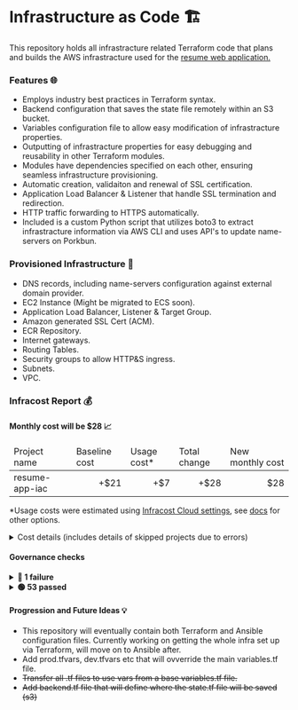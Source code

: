 # Infrastructure as Code 🏗️

This repository holds all infrastracture related Terraform code that plans and builds the AWS infrastracture used for the <a href="https://github.com/assafdori/resume-app" target="_blank">resume web application.</a>

### Features 🌐
- Employs industry best practices in Terraform syntax.
- Backend configuration that saves the state file remotely within an S3 bucket.
- Variables configuration file to allow easy modification of infrastracture properties.
- Outputting of infrastracture properties for easy debugging and reusability in other Terraform modules.
- Modules have dependencies specified on each other, ensuring seamless infrastructure provisioning.
- Automatic creation, validaiton and renewal of SSL certification.
- Application Load Balancer & Listener that handle SSL termination and redirection.
- HTTP traffic forwarding to HTTPS automatically.
- Included is a custom Python script that utilizes boto3 to extract infrastracture information via AWS CLI and uses API's to update name-servers on Porkbun.

### Provisioned Infrastructure 🏰
- DNS records, including name-servers configuration against external domain provider.
- EC2 Instance (Might be migrated to ECS soon).
- Application Load Balancer, Listener & Target Group.
- Amazon generated SSL Cert (ACM).
- ECR Repository.
- Internet gateways.
- Routing Tables.
- Security groups to allow HTTP&S ingress.
- Subnets.
- VPC.

### Infracost Report 💰

<h4>Monthly cost will be $28 📈</h4>
<table>
  <thead>
    <td>Project name</td>
    <td><span title="Baseline costs are consistent charges for provisioned resources, like the hourly cost for a virtual machine, which stays constant no matter how much it is used. Infracost estimates these resources assuming they are used for the whole month (730 hours).">Baseline cost</span></td>
    <td><span title="Usage costs are charges based on actual usage, like the storage cost for an object storage bucket. Infracost estimates these resources using the monthly usage values in the usage-file.">Usage cost</span>*</td>
    <td>Total change</td>
    <td>New monthly cost</td>
  </thead>
  <tbody>
    <tr>
      <td>resume-app-iac</td>
      <td align="right">+$21</td>
      <td align="right">+$7</td>
      <td align="right">+$28</td>
      <td align="right">$28</td>
    </tr>
  </tbody>
</table>


*Usage costs were estimated using [Infracost Cloud settings](https://dashboard.infracost.io/org/), see [docs](https://www.infracost.io/docs/features/usage_based_resources/#infracost-usageyml) for other options.
<details>

<summary>Cost details (includes details of skipped projects due to errors)</summary>

```
Key: * usage cost, ~ changed, + added, - removed

──────────────────────────────────
Project: main

+ aws_lb.resume-app-application-load-balancer
  +$18

    + Application load balancer
      +$16

    + Load balancer capacity units
      +$2, +0.3424 LCU*

+ aws_ecr_repository.resume-app-ecr-repo
  +$5

    + Storage
      +$5, +50 GB*

+ aws_instance.resume-app-ec2-instance
  +$4

    + Instance usage (Linux/UNIX, on-demand, t4g.nano)
      +$3

    + root_block_device
    
        + Storage (general purpose SSD, gp2)
          +$0.80

+ aws_route53_zone.main
  +$0.50

    + Hosted zone
      +$0.50

Monthly cost change for aws
Amount:  +$28 ($0.00 → $28)

──────────────────────────────────
Key: * usage cost, ~ changed, + added, - removed
1 project has no cost estimate change.
Run the following command to see its breakdown: infracost breakdown --path=/path/to/code

──────────────────────────────────
*Usage costs were estimated using Infracost Cloud settings, see docs for other options.

18 cloud resources were detected:
∙ 4 were estimated
∙ 14 were free

Infracost estimate: Monthly cost will increase by $28 ↑
┏━━━━━━━━━━━━━━━━━━━━━━━━━━━━━━━━━━━━━━━━━━━━━━━━━━━━┳━━━━━━━━━━━━━━━┳━━━━━━━━━━━━┳━━━━━━━━━━━━━━┓
┃ Project name                                       ┃ Baseline cost ┃ Usage cost ┃ Total change ┃
┣━━━━━━━━━━━━━━━━━━━━━━━━━━━━━━━━━━━━━━━━━━━━━━━━━━━━╋━━━━━━━━━━━━━━━╋━━━━━━━━━━━━╋━━━━━━━━━━━━━━┫
┃ resume-app-iac                                     ┃          +$21 ┃        +$7 ┃         +$28 ┃
┗━━━━━━━━━━━━━━━━━━━━━━━━━━━━━━━━━━━━━━━━━━━━━━━━━━━━┻━━━━━━━━━━━━━━━┻━━━━━━━━━━━━┻━━━━━━━━━━━━━━┛
```
</details>

<h4>Governance checks</h4>

<details>
<summary><strong>🔴 1 failure</strong></summary>
<br />
<table>
<tr><td><strong>FinOps tags</strong>: This example Tagging policy shows how you can enforce required FinOps tag keys/values in pull requests. This example checks for the tags 'Service' (can have any value) and 'Environment' (must be Dev/Stage/Prod) on all taggable resources being changed in the pull request. You can adjust it from https://dashboard.infracost.io > Governance > Tagging policies.</td></tr>
<tr><td>

aws_acm_certificate.resume-app-cert at `acm.tf:5`
* Missing mandatory tags: `Service`, `Environment`

in project `AWS`

</td></tr>


</table>
</details>

<details>
<summary><strong>🟢 53 passed</strong></summary>
<br />
<table>
<tr><td>52 FinOps policies, 0 Tagging policies, and 1 Guardrail passed.</td></tr>
</table>
</details>

#### Progression and Future Ideas 💡

 - This repository will eventually contain both Terraform and Ansible configuration files. Currently working on getting the whole infra set up via Terraform, will move on to Ansible after.
 - Add prod.tfvars, dev.tfvars etc that will ovverride the main variables.tf file.
 - ~~Transfer all .tf files to use vars from a base variables.tf file.~~
 - ~~Add backend.tf file that will define where the state.tf file will be saved (s3)~~